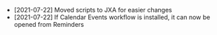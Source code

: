 - [2021-07-22] Moved scripts to JXA for easier changes
- [2021-07-22] If Calendar Events workflow is installed, it can now be opened from Reminders